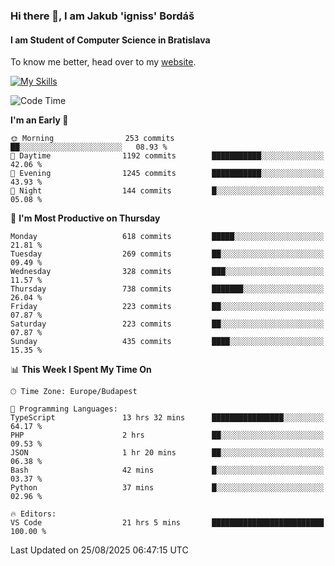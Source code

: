 ### Hi there 👋, I am Jakub 'igniss' Bordáš

#### I am Student of Computer Science in Bratislava
To know me better, head over to my [website](https://bordas.sk).

[![My Skills](https://skillicons.dev/icons?i=js,typescript,html,css,figma,svelte,vue,next,postgresql,nest,express,nodejs)](https://bordas.sk)


<!--START_SECTION:waka-->
![Code Time](http://img.shields.io/badge/Code%20Time-2%2C062%20hrs%2059%20mins-blue)

**I'm an Early 🐤** 

```text
🌞 Morning                253 commits         ██░░░░░░░░░░░░░░░░░░░░░░░   08.93 % 
🌆 Daytime                1192 commits        ███████████░░░░░░░░░░░░░░   42.06 % 
🌃 Evening                1245 commits        ███████████░░░░░░░░░░░░░░   43.93 % 
🌙 Night                  144 commits         █░░░░░░░░░░░░░░░░░░░░░░░░   05.08 % 
```
📅 **I'm Most Productive on Thursday** 

```text
Monday                   618 commits         █████░░░░░░░░░░░░░░░░░░░░   21.81 % 
Tuesday                  269 commits         ██░░░░░░░░░░░░░░░░░░░░░░░   09.49 % 
Wednesday                328 commits         ███░░░░░░░░░░░░░░░░░░░░░░   11.57 % 
Thursday                 738 commits         ███████░░░░░░░░░░░░░░░░░░   26.04 % 
Friday                   223 commits         ██░░░░░░░░░░░░░░░░░░░░░░░   07.87 % 
Saturday                 223 commits         ██░░░░░░░░░░░░░░░░░░░░░░░   07.87 % 
Sunday                   435 commits         ████░░░░░░░░░░░░░░░░░░░░░   15.35 % 
```


📊 **This Week I Spent My Time On** 

```text
🕑︎ Time Zone: Europe/Budapest

💬 Programming Languages: 
TypeScript               13 hrs 32 mins      ████████████████░░░░░░░░░   64.17 % 
PHP                      2 hrs               ██░░░░░░░░░░░░░░░░░░░░░░░   09.53 % 
JSON                     1 hr 20 mins        ██░░░░░░░░░░░░░░░░░░░░░░░   06.38 % 
Bash                     42 mins             █░░░░░░░░░░░░░░░░░░░░░░░░   03.37 % 
Python                   37 mins             █░░░░░░░░░░░░░░░░░░░░░░░░   02.96 % 

🔥 Editors: 
VS Code                  21 hrs 5 mins       █████████████████████████   100.00 % 
```


 Last Updated on 25/08/2025 06:47:15 UTC
<!--END_SECTION:waka-->
